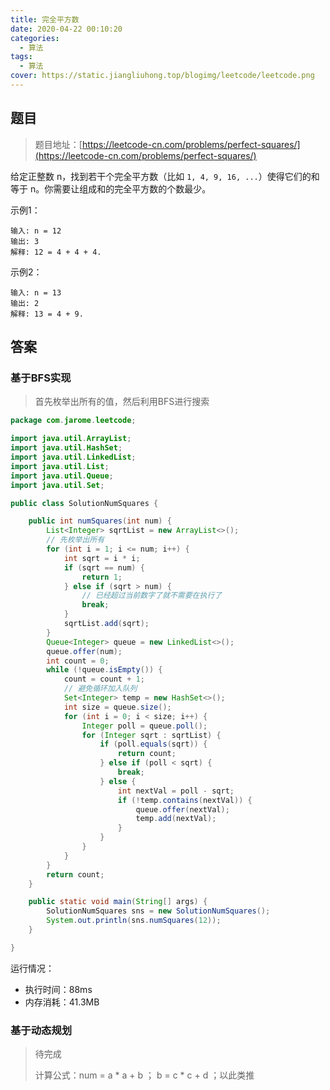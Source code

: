 ```yaml
---
title: 完全平方数
date: 2020-04-22 00:10:20
categories:
  - 算法
tags:
  - 算法
cover: https://static.jiangliuhong.top/blogimg/leetcode/leetcode.png
---
```


## 题目

> 题目地址：[https://leetcode-cn.com/problems/perfect-squares/](https://leetcode-cn.com/problems/perfect-squares/)

给定正整数 n，找到若干个完全平方数（比如 `1, 4, 9, 16, ...`）使得它们的和等于 n。你需要让组成和的完全平方数的个数最少。

示例1：

```
输入: n = 12
输出: 3 
解释: 12 = 4 + 4 + 4.
```
示例2：

```
输入: n = 13
输出: 2
解释: 13 = 4 + 9.
```

## 答案

### 基于BFS实现

> 首先枚举出所有的值，然后利用BFS进行搜索

```java
package com.jarome.leetcode;

import java.util.ArrayList;
import java.util.HashSet;
import java.util.LinkedList;
import java.util.List;
import java.util.Queue;
import java.util.Set;

public class SolutionNumSquares {

    public int numSquares(int num) {
        List<Integer> sqrtList = new ArrayList<>();
        // 先枚举出所有
        for (int i = 1; i <= num; i++) {
            int sqrt = i * i;
            if (sqrt == num) {
                return 1;
            } else if (sqrt > num) {
                // 已经超过当前数字了就不需要在执行了
                break;
            }
            sqrtList.add(sqrt);
        }
        Queue<Integer> queue = new LinkedList<>();
        queue.offer(num);
        int count = 0;
        while (!queue.isEmpty()) {
            count = count + 1;
            // 避免循环加入队列
            Set<Integer> temp = new HashSet<>();
            int size = queue.size();
            for (int i = 0; i < size; i++) {
                Integer poll = queue.poll();
                for (Integer sqrt : sqrtList) {
                    if (poll.equals(sqrt)) {
                        return count;
                    } else if (poll < sqrt) {
                        break;
                    } else {
                        int nextVal = poll - sqrt;
                        if (!temp.contains(nextVal)) {
                            queue.offer(nextVal);
                            temp.add(nextVal);
                        }
                    }
                }
            }
        }
        return count;
    }

    public static void main(String[] args) {
        SolutionNumSquares sns = new SolutionNumSquares();
        System.out.println(sns.numSquares(12));
    }

}
```
运行情况：
- 执行时间：88ms
- 内存消耗：41.3MB

### 基于动态规划

> 待完成
> 
> 计算公式：num = a * a + b ； b = c * c + d ；以此类推